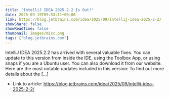 ```yaml
---
title: "IntelliJ IDEA 2025.2.2 Is Out!"
date: 2025-09-19T09:53:11+00:00
link: https://blog.jetbrains.com/idea/2025/09/intellij-idea-2025-2-2/
showShare: false
showReadTime: false
thumbnail: images/misc.png
tags: ["blog.jetbrains.com"]
---
```

IntelliJ IDEA 2025.2.2 has arrived with several valuable fixes. You can update to this version from inside the IDE, using the Toolbox App, or using snaps if you are a Ubuntu user. You can also download it from our website. Here are the most notable updates included in this version: To find out more details about the […]

- Link to article: https://blog.jetbrains.com/idea/2025/09/intellij-idea-2025-2-2/